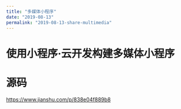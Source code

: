 ```yaml
---
title: "多媒体小程序"
date: "2019-08-13"
permalink: "2019-08-13-share-multimedia"
---
```


# 使用小程序·云开发构建多媒体小程序

# 源码
<https://www.jianshu.com/p/838e04f889b8>
